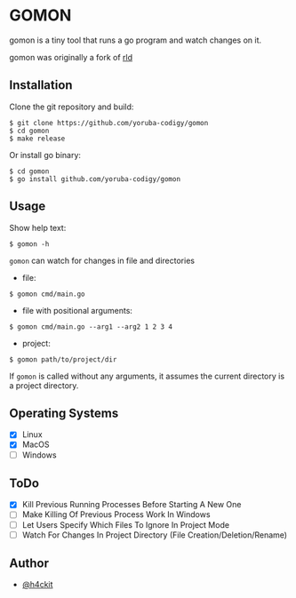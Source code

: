 # GOMON
gomon is a tiny tool that runs a go program and watch changes on it.

gomon was originally a fork of [rld](https://github.com/codehakase/rld)

## Installation
Clone the git repository and build:
```shell
$ git clone https://github.com/yoruba-codigy/gomon
$ cd gomon
$ make release
```

Or install go binary:
```shell
$ cd gomon
$ go install github.com/yoruba-codigy/gomon
```

## Usage
Show help text:
```shell
$ gomon -h
```

`gomon` can watch for changes in file and directories
 
- file:
```shell
$ gomon cmd/main.go
```

- file with positional arguments:
```shell
$ gomon cmd/main.go --arg1 --arg2 1 2 3 4
```

- project:
```shell
$ gomon path/to/project/dir
```

If `gomon` is called without any arguments, it assumes the current directory is a project directory.

## Operating Systems
- [x] Linux
- [x] MacOS
- [ ] Windows

## ToDo
- [x] Kill Previous Running Processes Before Starting A New One
- [ ] Make Killing Of Previous Process Work In Windows
- [ ] Let Users Specify Which Files To Ignore In Project Mode
- [ ] Watch For Changes In Project Directory (File Creation/Deletion/Rename)

## Author
- [@h4ckit](https://twitter.com/h4ckit)
